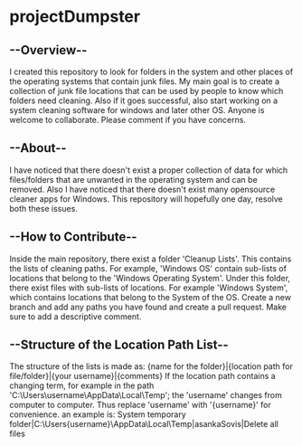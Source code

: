 # projectDumpster
## --Overview--
I created this repository to look for folders in the system and other places of the operating systems that contain junk files. My main goal is to create a collection of junk file locations that can be used by people to know which folders need cleaning. Also if it goes successful, also start working on a system cleaning software for windows and later other OS. Anyone is welcome to collaborate. Please comment if you have concerns.

## --About--
I have noticed that there doesn't exist a proper collection of data for which files/folders that are unwanted in the operating system and can be removed. Also I have noticed that there doesn't exist many opensource cleaner apps for Windows. This repository will hopefully one day, resolve both these issues.

## --How to Contribute--
Inside the main repository, there exist a folder 'Cleanup Lists'. This contains the lists of cleaning paths. For example, 'Windows OS' contain sub-lists of locations that belong to the 'Windows Operating System'. Under this folder, there exist files with sub-lists of locations. For example 'Windows System', which contains locations that belong to the System of the OS. Create a new branch and add any paths you have found and create a pull request. Make sure to add a descriptive comment.

## --Structure of the Location Path List--
The structure of the lists is made as:
  {name for the folder}|{location path for file/folder}|{your username}|{comments}
If the location path contains a changing term, for example in the path 'C:\Users\username\AppData\Local\Temp'; the 'username' changes from computer to computer. Thus replace 'username' with '{username}' for convenience.
an example is:
  System temporary folder|C:\Users\{username}\AppData\Local\Temp|asankaSovis|Delete all files

